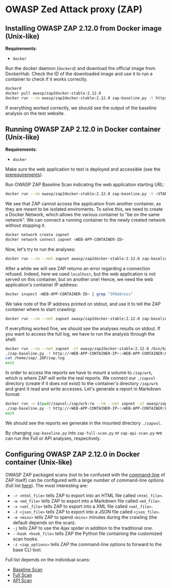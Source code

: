 # OWASP Zed Attack proxy (ZAP)

## Installing OWASP ZAP 2.12.0 from Docker image (Unix-like)

**Requirements**:

- `docker`

Run the docker daemon (`dockerd`) and download the official image from DockerHub. Check the ID of the downloaded image and use it to run a container to check if it works correctly.

```sh
dockerd
docker pull owasp/zap2docker-stable:2.12.0
docker run --rm owasp/zap2docker-stable:2.12.0 zap-baseline.py -t https://www.example.com
```

If everything worked correctly, we should see the output of the baseline analysis on the test website.

## Running OWASP ZAP 2.12.0 in Docker container (Unix-like)

**Requirements**:

- `docker`

Make sure the web application to test is deployed and accessible (see the [prerequirements](../README.md)).

Run OWASP ZAP Baseline Scan indicating the web application starting URL:

```sh
docker run --rm owasp/zap2docker-stable:2.12.0 zap-baseline.py -t <START-URL>
```

We see that ZAP cannot access the application from another container, as they are meant to be isolated enviroments. To solve this, we need to create a Docker Network, which allows the various container to "be on the same network". We can connect a running container to the newly created network without stopping it. 

```sh
docker network create zapnet
docker network connect zapnet <WEB-APP-CONTAINER-ID>
```

Now, let's try to run the analyses:

```sh
docker run --rm --net zapnet owasp/zap2docker-stable:2.12.0 zap-baseline.py -t http://localhost:<WEB-APP-CONTAINER:PORT>
```

After a while we will see ZAP returns an error regarding a connection refused. Indeed, here we used `localhost`, but the web application is not served on this container, but on another one! Hence, we need the web application's container IP address:

```sh
docker inspect <WEB-APP-CONTAINER-ID> | grep "IPAddress"
```

We take note of the IP address printed on stdout, and use it to tell the ZAP container where to start crawling: 

```sh
docker run --rm --net zapnet owasp/zap2docker-stable:2.12.0 zap-baseline.py -t http://<WEB-APP-CONTAINER-IP>:<WEB-APP-CONTAINER:PORT>
```

If everything worked fine, we should see the analyses results on stdout. If you want to access the full log, we have to run the analysis through the shell:

```sh
docker run --rm --net zapnet -it owasp/zap2docker-stable:2.12.0 /bin/bash
./zap-baseline.py -t http://<WEB-APP-CONTAINER-IP>:<WEB-APP-CONTAINER:PORT>
cat /home/zap/.ZAP/zap.log
exit
```

In order to access the reports we have to mount a volume to `/zap/wrk`, which is where ZAP will write the real reports. We connect our `./zapvol` directory (create if it does not exist) to the container's directory `/zap/wrk` and grant it read and write accesses. Let's generate a report in Markdown format:

```sh
docker run -v $(pwd)/zapvol:/zap/wrk:rw --rm --net zapnet -it owasp/zap2docker-stable:2.12.0 /bin/bash
./zap-baseline.py -t http://<WEB-APP-CONTAINER-IP>:<WEB-APP-CONTAINER:PORT> -w report_md.md
exit
```

We should see the reports we generate in the mounted directory `./zapvol`.

By changing `zap-baseline.py` into `zap-full-scan.py` or `zap-api-scan.py` we can run the Full or API analyses, respectively.

## Configuring OWASP ZAP 2.12.0 in Docker container (Unix-like)

OWASP ZAP packaged scans (not to be confused with the [command-line](https://www.zaproxy.org/docs/desktop/cmdline/) of ZAP itself) can be configured with a large number of command-line options (full list [here](https://www.zaproxy.org/docs/desktop/cmdline/)). The most interesting are:

- `-r <html_file>` tells ZAP to export into an HTML file called `<html_file>`.
- `-w <md_file>` tells ZAP to export into a Markdown file called `<md_file>`.
- `-x <xml_file>` tells ZAP to export into a XML file called `<xml_file>`.
- `-J <json_file>` tells ZAP to export into a JSON file called `<json_file>`.
- `-m <mins>` tells ZAP to spend `<mins>` minutes during the crawling (the default depends on the scan).
- `-j` tells ZAP to use the Ajax spider in addition to the traditional one.
- `--hook <hook_file>` tells ZAP the Python file containing the customized scan hooks.
- `-z <zap_options>` tells ZAP the command-line options to forward to the base CLI tool.

Full list depends on the individual scans:

- [Baseline Scan](https://www.zaproxy.org/docs/docker/baseline-scan/)
- [Full Scan](https://www.zaproxy.org/docs/docker/full-scan/)
- [API Scan](https://www.zaproxy.org/docs/docker/api-scan/)
